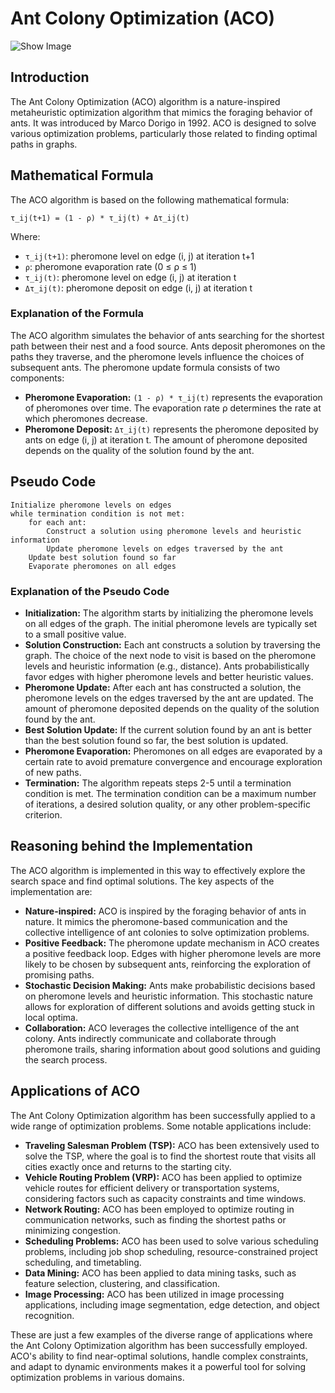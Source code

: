 # Ant Colony Optimization (ACO)

![Show Image](https://gitlab.com/aminse/swarm-intelligence/-/raw/main/images/ants.png?ref_type=heads)

## Introduction

The Ant Colony Optimization (ACO) algorithm is a nature-inspired metaheuristic optimization algorithm that mimics the foraging behavior of ants. It was introduced by Marco Dorigo in 1992. ACO is designed to solve various optimization problems, particularly those related to finding optimal paths in graphs.

## Mathematical Formula

The ACO algorithm is based on the following mathematical formula:

```
τ_ij(t+1) = (1 - ρ) * τ_ij(t) + Δτ_ij(t)
```

Where:
- `τ_ij(t+1)`: pheromone level on edge (i, j) at iteration t+1
- `ρ`: pheromone evaporation rate (0 ≤ ρ ≤ 1)
- `τ_ij(t)`: pheromone level on edge (i, j) at iteration t
- `Δτ_ij(t)`: pheromone deposit on edge (i, j) at iteration t

### Explanation of the Formula

The ACO algorithm simulates the behavior of ants searching for the shortest path between their nest and a food source. Ants deposit pheromones on the paths they traverse, and the pheromone levels influence the choices of subsequent ants. The pheromone update formula consists of two components:

- **Pheromone Evaporation:** `(1 - ρ) * τ_ij(t)` represents the evaporation of pheromones over time. The evaporation rate ρ determines the rate at which pheromones decrease.
- **Pheromone Deposit:** `Δτ_ij(t)` represents the pheromone deposited by ants on edge (i, j) at iteration t. The amount of pheromone deposited depends on the quality of the solution found by the ant.

## Pseudo Code

```
Initialize pheromone levels on edges
while termination condition is not met:
    for each ant:
        Construct a solution using pheromone levels and heuristic information
        Update pheromone levels on edges traversed by the ant
    Update best solution found so far
    Evaporate pheromones on all edges
```

### Explanation of the Pseudo Code

- **Initialization:** The algorithm starts by initializing the pheromone levels on all edges of the graph. The initial pheromone levels are typically set to a small positive value.
- **Solution Construction:** Each ant constructs a solution by traversing the graph. The choice of the next node to visit is based on the pheromone levels and heuristic information (e.g., distance). Ants probabilistically favor edges with higher pheromone levels and better heuristic values.
- **Pheromone Update:** After each ant has constructed a solution, the pheromone levels on the edges traversed by the ant are updated. The amount of pheromone deposited depends on the quality of the solution found by the ant.
- **Best Solution Update:** If the current solution found by an ant is better than the best solution found so far, the best solution is updated.
- **Pheromone Evaporation:** Pheromones on all edges are evaporated by a certain rate to avoid premature convergence and encourage exploration of new paths.
- **Termination:** The algorithm repeats steps 2-5 until a termination condition is met. The termination condition can be a maximum number of iterations, a desired solution quality, or any other problem-specific criterion.

## Reasoning behind the Implementation

The ACO algorithm is implemented in this way to effectively explore the search space and find optimal solutions. The key aspects of the implementation are:

- **Nature-inspired:** ACO is inspired by the foraging behavior of ants in nature. It mimics the pheromone-based communication and the collective intelligence of ant colonies to solve optimization problems.
- **Positive Feedback:** The pheromone update mechanism in ACO creates a positive feedback loop. Edges with higher pheromone levels are more likely to be chosen by subsequent ants, reinforcing the exploration of promising paths.
- **Stochastic Decision Making:** Ants make probabilistic decisions based on pheromone levels and heuristic information. This stochastic nature allows for exploration of different solutions and avoids getting stuck in local optima.
- **Collaboration:** ACO leverages the collective intelligence of the ant colony. Ants indirectly communicate and collaborate through pheromone trails, sharing information about good solutions and guiding the search process.

## Applications of ACO

The Ant Colony Optimization algorithm has been successfully applied to a wide range of optimization problems. Some notable applications include:

- **Traveling Salesman Problem (TSP):** ACO has been extensively used to solve the TSP, where the goal is to find the shortest route that visits all cities exactly once and returns to the starting city.
- **Vehicle Routing Problem (VRP):** ACO has been applied to optimize vehicle routes for efficient delivery or transportation systems, considering factors such as capacity constraints and time windows.
- **Network Routing:** ACO has been employed to optimize routing in communication networks, such as finding the shortest paths or minimizing congestion.
- **Scheduling Problems:** ACO has been used to solve various scheduling problems, including job shop scheduling, resource-constrained project scheduling, and timetabling.
- **Data Mining:** ACO has been applied to data mining tasks, such as feature selection, clustering, and classification.
- **Image Processing:** ACO has been utilized in image processing applications, including image segmentation, edge detection, and object recognition.

These are just a few examples of the diverse range of applications where the Ant Colony Optimization algorithm has been successfully employed. ACO's ability to find near-optimal solutions, handle complex constraints, and adapt to dynamic environments makes it a powerful tool for solving optimization problems in various domains.